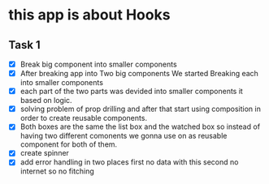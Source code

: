 # this app is about Hooks

## Task 1

- [x] Break big component into smaller components
- [x] After breaking app into Two big components We started Breaking each into smaller components
- [x] each part of the two parts was devided into smaller components it based on logic.
- [x] solving problem of prop drilling and after that start using composition in order to create reusable components.
- [x] Both boxes are the same the list box and the watched box so instead of having two different comonents we gonna use on as reusable component for both of them.
- [x] create spinner
- [x] add error handling in two places first no data with this second no internet so no fitching
